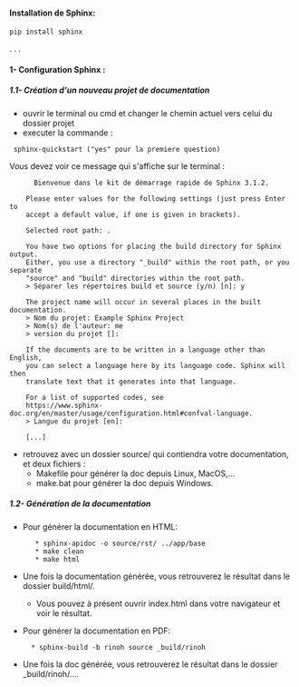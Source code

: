 
#### Installation de Sphinx:

```
pip install sphinx 
```
.
.
.




#### 1-  Configuration Sphinx :

##### 1.1- Création d'un nouveau projet de documentation

* ouvrir le terminal ou cmd et changer le chemin actuel vers celui du dossier projet 
 * executer la commande :
 ```   
  sphinx-quickstart ("yes" pour la premiere question)
 ```
 
 Vous devez voir ce message qui s'affiche sur le terminal :

```   
      Bienvenue dans le kit de démarrage rapide de Sphinx 3.1.2.

    Please enter values for the following settings (just press Enter to
    accept a default value, if one is given in brackets).

    Selected root path: .

    You have two options for placing the build directory for Sphinx output.
    Either, you use a directory "_build" within the root path, or you separate
    "source" and "build" directories within the root path.
    > Séparer les répertoires build et source (y/n) [n]: y

    The project name will occur in several places in the built documentation.
    > Nom du projet: Example Sphinx Project
    > Nom(s) de l'auteur: me
    > version du projet []:

    If the documents are to be written in a language other than English,
    you can select a language here by its language code. Sphinx will then
    translate text that it generates into that language.

    For a list of supported codes, see
    https://www.sphinx-doc.org/en/master/usage/configuration.html#confval-language.
    > Langue du projet [en]:

    [...]
```
   * retrouvez avec un dossier source/ qui contiendra votre documentation, et deux fichiers :
       * Makefile pour générer la doc depuis Linux, MacOS,...
       * make.bat pour générer la doc depuis Windows.
  
  
  
 ##### 1.2- Génération de la documentation
* Pour générer la documentation en HTML:
  
         * sphinx-apidoc -o source/rst/ ../app/base
         * make clean
         * make html
         
 * Une fois la documentation générée, vous retrouverez le résultat dans le dossier build/html/.
   - Vous pouvez à présent ouvrir index.html dans votre navigateur et voir le résultat.

* Pour générer la documentation en PDF:

        * sphinx-build -b rinoh source _build/rinoh
  
 * Une fois la doc générée, vous retrouverez le résultat dans le dossier _build/rinoh/….